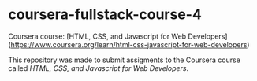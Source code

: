# coursera-fullstack-course-4
Coursera course: [HTML, CSS, and Javascript for Web Developers] (https://www.coursera.org/learn/html-css-javascript-for-web-developers)

This repository was made to submit assigments to the Coursera course called *HTML, CSS, and Javascript for Web Developers*.
